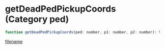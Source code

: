 # getDeadPedPickupCoords (Category ped)

```js
function getDeadPedPickupCoords(ped: number, p1: number, p2: number): Vector3
```

[filename](getDeadPedPickupCoords_m.md ':include')